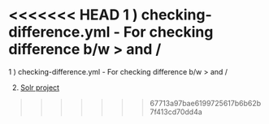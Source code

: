<<<<<<< HEAD
1 ) checking-difference.yml - For checking  difference b/w > and /
=======
1 ) checking-difference.yml - For checking  difference b/w > and /

2) [Solr project](solr)
>>>>>>> 67713a97bae6199725617b6b62b7f413cd70dd4a
